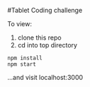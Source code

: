 #Tablet Coding challenge

To view:
1. clone this repo
2. cd into top directory

```
npm install
npm start
```

...and visit localhost:3000
